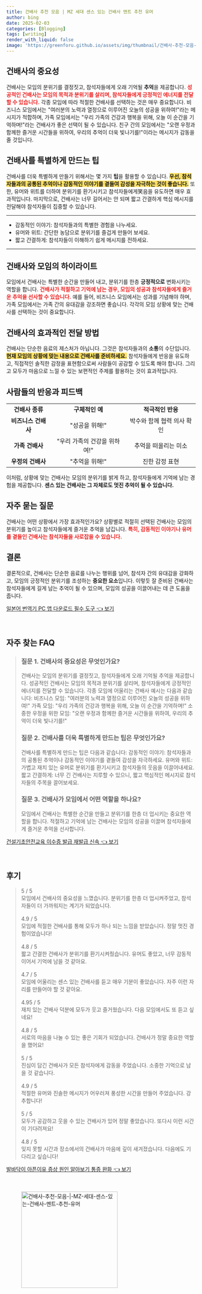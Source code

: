 ```yaml
---
title: 건배사 추천 모음 | MZ 세대 센스 있는 건배사 멘트 추천 유머
author: bing
date: 2025-02-03
categories: [Blogging]
tags: [writing]
render_with_liquid: false
image: 'https://greenforu.github.io/assets/img/thumbnail/건배사-추천-모음-|-MZ-세대-센스-있는-건배사-멘트-추천-유머.webp'
---
```



<h2 id='건배사의 중요성'>건배사의 중요성</h2>

<p>건배사는 모임의 분위기를 결정짓고, 참석자들에게 오래 기억될 <b>추억</b>을 제공합니다. <b><span style="color: #ee2323;">성공적인 건배사는 모임의 목적과 분위기를 살리며, 참석자들에게 긍정적인 에너지를 전달할 수 있습니다.</span></b> 각종 모임에 따라 적절한 건배사를 선택하는 것은 매우 중요합니다. 비즈니스 모임에서는 "여러분의 노력과 열정으로 이루어진 오늘의 성공을 위하여!"라는 메시지가 적합하며, 가족 모임에서는 "우리 가족의 건강과 행복을 위해, 오늘 이 순간을 기억하며!"라는 건배사가 좋은 선택이 될 수 있습니다. 친구 간의 모임에서는 "오랜 우정과 함께한 즐거운 시간들을 위하여, 우리의 추억이 더욱 빛나기를!"이라는 메시지가 감동을 줄 것입니다.</p>

<h2 id='건배사를 특별하게 만드는 팁'>건배사를 특별하게 만드는 팁</h2>

<p>건배사를 더욱 특별하게 만들기 위해서는 몇 가지 <b>팁</b>을 활용할 수 있습니다. <b><span style="background-color: #ffe066;">우선, 참석자들과의 공통된 추억이나 감동적인 이야기를 곁들여 감성을 자극하는 것이 좋습니다.</span></b> 또한, 유머와 위트를 더하여 분위기를 환기시키고 참석자들에게笑음을 유도하면 매우 효과적입니다. 마지막으로, 건배사는 너무 길어서는 안 되며 짧고 간결하게 핵심 메시지를 전달해야 참석자들이 집중할 수 있습니다.</p>

<hr />

<ul>
    <li>감동적인 이야기: 참석자들과의 특별한 경험을 나누세요.</li>
    <li>유머와 위트: 간단한 농담으로 분위기를 즐겁게 만들어 보세요.</li>
    <li>짧고 간결하게: 참석자들이 이해하기 쉽게 메시지를 전하세요.</li>
</ul>

<hr />

<h2 id='건배사와 모임의 하이라이트'>건배사와 모임의 하이라이트</h2>

<p>모임에서 건배사는 특별한 순간을 만들어 내고, 분위기를 한층 <b>긍정적으로</b> 변화시키는 역할을 합니다. <b><span style="color: #ee2323;">건배사가 적절하고 기억에 남는 경우, 모임의 성공과 참석자들에게 즐거운 추억을 선사할 수 있습니다.</span></b> 예를 들어, 비즈니스 모임에서는 성과를 기념해야 하며, 가족 모임에서는 가족 간의 유대감을 강조하면 좋습니다. 각각의 모임 상황에 맞는 건배사를 선택하는 것이 중요합니다.</p>

<h2 id='건배사의 효과적인 전달 방법'>건배사의 효과적인 전달 방법</h2>

<p>건배사는 단순한 음료의 제스처가 아닙니다. 그것은 참석자들과의 <b>소통</b>의 수단입니다. <b><span style="background-color: #ffe066;">현재 모임의 상황에 맞는 내용으로 건배사를 준비하세요.</span></b> 참석자들에게 반응을 유도하고, 직접적인 솔직한 감정을 표현함으로써 사람들이 공감할 수 있도록 해야 합니다. 그리고 모두가 마음으로 느낄 수 있는 보편적인 주제를 활용하는 것이 효과적입니다.</p>

<h2 id='사람들의 반응과 피드백'>사람들의 반응과 피드백</h2>

<table>
    <tr>
        <td style="text-align: center; height: 17px;"><b>건배사 종류</b></td>
        <td style="text-align: center; height: 17px;"><b>구체적인 예</b></td>
        <td style="text-align: center; height: 17px;"><b>적극적인 반응</b></td>
    </tr>
    <tr>
        <td style="text-align: center; height: 17px;"><b>비즈니스 건배사</b></td>
        <td style="text-align: center; height: 17px;">"성공을 위해!"</td>
        <td style="text-align: center; height: 17px;">박수와 함께 협력 의사 확인</td>
    </tr>
    <tr>
        <td style="text-align: center; height: 17px;"><b>가족 건배사</b></td>
        <td style="text-align: center; height: 17px;">"우리 가족의 건강을 위하여!"</td>
        <td style="text-align: center; height: 17px;">추억을 떠올리는 미소</td>
    </tr>
    <tr>
        <td style="text-align: center; height: 17px;"><b>우정의 건배사</b></td>
        <td style="text-align: center; height: 17px;">"추억을 위해!"</td>
        <td style="text-align: center; height: 17px;">진한 감정 표현</td>
    </tr>
</table>

<p>이처럼, 상황에 맞는 건배사는 모임의 분위기를 밝게 하고, 참석자들에게 기억에 남는 경험을 제공합니다. <b>센스 있는 건배사는 그 자체로도 멋진 추억이 될 수 있습니다.</b></p>

<h2 id='자주 묻는 질문'>자주 묻는 질문</h2>

<p>건배사는 어떤 상황에서 가장 효과적인가요? 상황별로 적절히 선택된 건배사는 모임의 분위기를 높이고 참석자들에게 즐거운 추억을 남깁니다. <b><span style="color: #ee2323;">특히, 감동적인 이야기나 유머를 곁들인 건배사는 참석자들을 사로잡을 수 있습니다.</span></b></p>

<h2 id='결론'>결론</h2>

<p>결론적으로, 건배사는 단순한 음료를 나누는 행위를 넘어, 참석자 간의 유대감을 강화하고, 모임의 긍정적인 분위기를 조성하는 <b>중요한 요소</b>입니다. 이렇듯 잘 준비된 건배사는 참석자들에게 길게 남는 추억이 될 수 있으며, 모임의 성공을 이끌어내는 데 큰 도움을 줍니다.</p>


<p><a class="click-button" title="일본어 번역기 PC 앱 다운로드 필수 도구" href="https://greenforu.github.io/posts/%EC%9D%BC%EB%B3%B8%EC%96%B4-%EB%B2%88%EC%97%AD%EA%B8%B0-PC-%EC%95%B1-%EB%8B%A4%EC%9A%B4%EB%A1%9C%EB%93%9C-%ED%95%84%EC%88%98-%EB%8F%84%EA%B5%AC/" rel="dofollow">일본어 번역기 PC 앱 다운로드 필수 도구 👈 보기</a></p><br>
<h2 id='자주_찾는_FAQ'>자주 찾는 FAQ</h2>
<div itemscope="" itemtype="https://schema.org/FAQPage"> 
<blockquote> 
<div itemscope="" itemprop="mainEntity" itemtype="https://schema.org/Question"> 
<h3 itemprop="name">질문 1. 건배사의 중요성은 무엇인가요?</h3> 
<div itemscope="" itemprop="acceptedAnswer" itemtype="https://schema.org/Answer"> 
<span itemprop="text"> 
<p>건배사는 모임의 분위기를 결정짓고, 참석자들에게 오래 기억될 추억을 제공합니다. 성공적인 건배사는 모임의 목적과 분위기를 살리며, 참석자들에게 긍정적인 에너지를 전달할 수 있습니다. 각종 모임에 어울리는 건배사 예시는 다음과 같습니다: 비즈니스 모임: "여러분의 노력과 열정으로 이루어진 오늘의 성공을 위하여!" 가족 모임: "우리 가족의 건강과 행복을 위해, 오늘 이 순간을 기억하며!" 소중한 우정을 위한 모임: "오랜 우정과 함께한 즐거운 시간들을 위하여, 우리의 추억이 더욱 빛나기를!"</p> 
</span> 
</div> 
</div> 

<div itemscope="" itemprop="mainEntity" itemtype="https://schema.org/Question"> 
<h3 itemprop="name">질문 2. 건배사를 더욱 특별하게 만드는 팁은 무엇인가요?</h3> 
<div itemscope="" itemprop="acceptedAnswer" itemtype="https://schema.org/Answer"> 
<span itemprop="text"> 
<p>건배사를 특별하게 만드는 팁은 다음과 같습니다: 감동적인 이야기: 참석자들과의 공통된 추억이나 감동적인 이야기를 곁들여 감성을 자극하세요. 유머와 위트: 가볍고 재치 있는 유머로 분위기를 환기시키고 참석자들의 웃음을 이끌어내세요. 짧고 간결하게: 너무 긴 건배사는 지루할 수 있으니, 짧고 핵심적인 메시지로 참석자들의 주목을 끌어보세요.</p> 
</span> 
</div> 
</div> 

<div itemscope="" itemprop="mainEntity" itemtype="https://schema.org/Question"> 
<h3 itemprop="name">질문 3. 건배사가 모임에서 어떤 역할을 하나요?</h3> 
<div itemscope="" itemprop="acceptedAnswer" itemtype="https://schema.org/Answer"> 
<span itemprop="text"> 
<p>모임에서 건배사는 특별한 순간을 만들고 분위기를 한층 더 업시키는 중요한 역할을 합니다. 적절하고 기억에 남는 건배사는 모임의 성공을 이끌며 참석자들에게 즐거운 추억을 선사합니다.</p> 
</span> 
</div> 
</div> 
</blockquote> 
</div>
<p><a class="click-button" title="건설기초안전교육 이수증 발급 재발급 신속" href="https://greenforu.github.io/posts/%EA%B1%B4%EC%84%A4%EA%B8%B0%EC%B4%88%EC%95%88%EC%A0%84%EA%B5%90%EC%9C%A1-%EC%9D%B4%EC%88%98%EC%A6%9D-%EB%B0%9C%EA%B8%89-%EC%9E%AC%EB%B0%9C%EA%B8%89-%EC%8B%A0%EC%86%8D/" rel="dofollow">건설기초안전교육 이수증 발급 재발급 신속 👈 보기</a></p><br>
<h2 id='후기'>후기</h2>
<div itemscope itemtype="https://schema.org/Product">
  <blockquote>
  <div itemprop="review" itemscope itemtype="https://schema.org/Review">
      <div itemprop="reviewRating" itemscope itemtype="https://schema.org/Rating"> <span itemprop="ratingValue">5</span> / <span itemprop="bestRating">5</span> </div>
      <span itemprop="reviewBody">모임에서 건배사의 중요성을 느꼈습니다. 분위기를 한층 더 업시켜주었고, 참석자들이 더 가까워지는 계기가 되었습니다. </span>
  </div>
  <br>
  <div itemprop="review" itemscope itemtype="https://schema.org/Review">
      <div itemprop="reviewRating" itemscope itemtype="https://schema.org/Rating"> <span itemprop="ratingValue">4.9</span> / <span itemprop="bestRating">5</span> </div>
      <span itemprop="reviewBody">모임에 적절한 건배사를 통해 모두가 하나 되는 느낌을 받았습니다. 정말 멋진 경험이었습니다!</span>
  </div>
  <br>
  <div itemprop="review" itemscope itemtype="https://schema.org/Review">
      <div itemprop="reviewRating" itemscope itemtype="https://schema.org/Rating"> <span itemprop="ratingValue">4.8</span> / <span itemprop="bestRating">5</span> </div>
      <span itemprop="reviewBody">짧고 간결한 건배사가 분위기를 환기시켜줬습니다. 유머도 좋았고, 너무 감동적이어서 기억에 남을 것 같아요.</span>
  </div>
  <br>
  <div itemprop="review" itemscope itemtype="https://schema.org/Review">
      <div itemprop="reviewRating" itemscope itemtype="https://schema.org/Rating"> <span itemprop="ratingValue">4.7</span> / <span itemprop="bestRating">5</span> </div>
      <span itemprop="reviewBody">모임에 어울리는 센스 있는 건배사를 듣고 매우 기분이 좋았습니다. 자주 이런 자리를 만들어야 할 것 같아요.</span>
  </div>
  <br>
  <div itemprop="review" itemscope itemtype="https://schema.org/Review">
      <div itemprop="reviewRating" itemscope itemtype="https://schema.org/Rating"> <span itemprop="ratingValue">4.95</span> / <span itemprop="bestRating">5</span> </div>
      <span itemprop="reviewBody">재치 있는 건배사 덕분에 모두가 웃고 즐거웠습니다. 다음 모임에서도 또 듣고 싶네요!</span>
  </div>
  <br>
  <div itemprop="review" itemscope itemtype="https://schema.org/Review">
      <div itemprop="reviewRating" itemscope itemtype="https://schema.org/Rating"> <span itemprop="ratingValue">4.8</span> / <span itemprop="bestRating">5</span> </div>
      <span itemprop="reviewBody">서로의 마음을 나눌 수 있는 좋은 기회가 되었습니다. 건배사가 정말 중요한 역할을 했어요!</span>
  </div>
  <br>
  <div itemprop="review" itemscope itemtype="https://schema.org/Review">
      <div itemprop="reviewRating" itemscope itemtype="https://schema.org/Rating"> <span itemprop="ratingValue">5</span> / <span itemprop="bestRating">5</span> </div>
      <span itemprop="reviewBody">진심이 담긴 건배사가 모든 참석자에게 감동을 주었습니다. 소중한 기억으로 남을 것 같습니다.</span>
  </div>
  <br>
  <div itemprop="review" itemscope itemtype="https://schema.org/Review">
      <div itemprop="reviewRating" itemscope itemtype="https://schema.org/Rating"> <span itemprop="ratingValue">4.9</span> / <span itemprop="bestRating">5</span> </div>
      <span itemprop="reviewBody">적절한 유머와 진솔한 메시지가 어우러져 풍성한 시간을 만들어 주었습니다. 강추합니다!</span>
  </div>
  <br>
  <div itemprop="review" itemscope itemtype="https://schema.org/Review">
      <div itemprop="reviewRating" itemscope itemtype="https://schema.org/Rating"> <span itemprop="ratingValue">5</span> / <span itemprop="bestRating">5</span> </div>
      <span itemprop="reviewBody">모두가 공감하고 웃을 수 있는 건배사가 있어 정말 좋았습니다. 또다시 이런 시간이 기다려져요!</span>
  </div>
  <br>
  <div itemprop="review" itemscope itemtype="https://schema.org/Review">
      <div itemprop="reviewRating" itemscope itemtype="https://schema.org/Rating"> <span itemprop="ratingValue">4.8</span> / <span itemprop="bestRating">5</span> </div>
      <span itemprop="reviewBody">잊지 못할 시간과 장소에서의 건배사가 마음에 깊이 새겨졌습니다. 다음에도 기다리고 싶습니다!</span>
  </div>
  </blockquote>
</div>
<p><a class="click-button" title="발바닥이 아픈이유 증상 원인 알아보기 통증 완화" href="https://greenforu.github.io/posts/%EB%B0%9C%EB%B0%94%EB%8B%A5%EC%9D%B4-%EC%95%84%ED%94%88%EC%9D%B4%EC%9C%A0-%EC%A6%9D%EC%83%81-%EC%9B%90%EC%9D%B8-%EC%95%8C%EC%95%84%EB%B3%B4%EA%B8%B0-%ED%86%B5%EC%A6%9D-%EC%99%84%ED%99%94/" rel="dofollow">발바닥이 아픈이유 증상 원인 알아보기 통증 완화 👈 보기</a></p><br>
<figure class="image"><img src="https://greenforu.github.io/assets/img/thumbnail/건배사-추천-모음-|-MZ-세대-센스-있는-건배사-멘트-추천-유머.webp" alt="건배사-추천-모음-|-MZ-세대-센스-있는-건배사-멘트-추천-유머" width="256" height="256"></figure>
